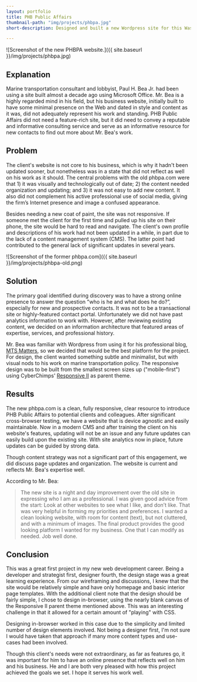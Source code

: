 ```yaml
---
layout: portfolio
title: PHB Public Affairs
thumbnail-path: "img/projects/phbpa.jpg"
short-description: Designed and built a new Wordpress site for this Washington, DC policy consultant. Launched May 18, 2015.

---
```


![Screenshot of the new PHBPA website.]({{ site.baseurl }}/img/projects/phbpa.jpg)

## Explanation

Marine transportation consultant and lobbyist, Paul H. Bea Jr. had been using a site built almost a decade ago using Microsoft Office. Mr. Bea is a highly regarded mind in his field, but his business website, initially built to have some minimal presence on the Web and dated in style and content as it was, did not adequately represent his work and standing. PHB Public Affairs did not need a feature-rich site, but it did need to convey a reputable and informative consulting service and serve as an informative resource for new contacts to find out more about Mr. Bea's work.

## Problem

The client's website is not core to his business, which is why it hadn't been updated sooner, but nonetheless was in a state that did not reflect as well on his work as it should. The central problems with the old phbpa.com were that 1) it was visually and technologically out of date; 2) the content needed organization and updating; and 3) it was not easy to add new content. It also did not complement his active professional use of social media, giving the firm’s Internet presence and image a confused appearance.

Besides needing a new coat of paint, the site was not responsive. If someone met the client for the first time and pulled up his site on their phone, the site would be hard to read and navigate. The client's own profile and descriptions of his work had not been updated in a while, in part due to the lack of a content management system (CMS). The latter point had contributed to the general lack of significant updates in several years.

![Screenshot of the former phbpa.com]({{ site.baseurl }}/img/projects/phbpa-old.png)

## Solution

The primary goal identified during discovery was to have a strong online presence to answer the question "who is he and what does he do?”, especially for new and prospective contacts. It was not to be a transactional site or highly-featured contact portal. Unfortunately we did not have past analytics information to work with. However, after reviewing existing content, we decided on an information architecture that featured areas of expertise, services, and professional history. 

Mr. Bea was familiar with Wordpress from using it for his professional blog, [MTS Matters](http://mtsmatters.com), so we decided that would be the best platform for the project. For design, the client wanted something subtle and minimalist, but with visual nods to his work on marine transportation policy. The responsive design was to be built from the smallest screen sizes up ("mobile-first") using CyberChimps' [Responsive II](http://cyberchimps.com/responsive-ii/) as parent theme.

## Results

The new phbpa.com is a clean, fully responsive, clear resource to introduce PHB Public Affairs to potential clients and colleagues. After significant cross-browser testing, we have a website that is device agnostic and easily maintainable. Now in a modern CMS and after training the client on his website's features, updating will not be an issue and any future updates can easily build upon the existing site. With site analytics now in place, future updates can be guided by strong data.

Though content strategy was not a significant part of this engagement, we did discuss page updates and organization. The website is current and reflects Mr. Bea's expertise well.

According to Mr. Bea:

> The new site is a night and day improvement over the old site in expressing who I am as a professional. I was given good advice from the start: Look at other websites to see what I like, and don’t like. That was very helpful in forming my priorities and preferences. I wanted a clean looking website, with room for content (text), but not cluttered, and with a minimum of images. The final product provides the good looking platform I wanted for my business. One that I can modify as needed. Job well done.

## Conclusion

This was a great first project in my new web development career. Being a developer and strategist first, designer fourth, the design stage was a great learning experience. From our wireframing and discussions, I knew that the site would be relatively simple and have only homepage and basic interior page templates. With the additional client note that the design should be fairly simple, I chose to design in-browser, using the nearly blank canvas of the Responsive II parent theme mentioned above. This was an interesting challenge in that it allowed for a certain amount of "playing" with CSS. 

Designing in-browser worked in this case due to the simplicity and limited number of design elements involved. Not being a designer first, I'm not sure I would have taken that approach if many more content types and use-cases had been involved.

Though this client's needs were not extraordinary, as far as features go, it was important for him to have an online presence that reflects well on him and his business. He and I are both very pleased with how this project achieved the goals we set. I hope it serves his work well.